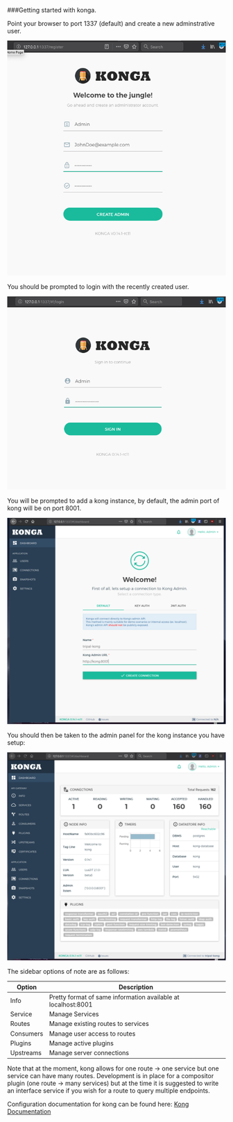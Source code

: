 ###Getting started with konga.

Point your browser to port 1337 (default)
and create a new adminstrative user.

![new user interface](newuser.png)

You should be prompted to login with the recently created user.

![login prompt](login.png)

You will be prompted to add a kong instance, by default, the admin
port of kong will be on port 8001.

![add kong instance](addinstance.png)

You should then be taken to the admin panel for the kong instance
you have setup:

![admin panel](admin.png)

The sidebar options of note are as follows:

| Option | Description |
| ------ | ----------- |
| Info   | Pretty format of same information available at localhost:8001|
| Service | Manage Services |
| Routes | Manage existing routes to services |
| Consumers | Manage user access to routes |
| Plugins | Manage active plugins |
| Upstreams | Manage server connections |

Note that at the moment, kong allows for one route -> one service
but one service can have many routes. Development is in place for
a compositor plugin (one route -> many services) but at the time it
is suggested to write an interface service if you wish for a route to
query multiple endpoints.

Configuration documentation for kong can be found here:
[Kong Documentation](https://docs.konghq.com/1.0.x/getting-started/configuring-a-service/)


